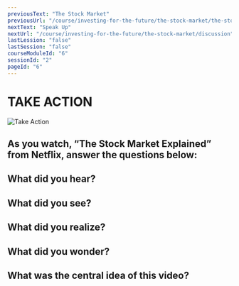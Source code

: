 ```yaml
---
previousText: "The Stock Market"
previousUrl: "/course/investing-for-the-future/the-stock-market/the-stock-market"
nextText: "Speak Up"
nextUrl: "/course/investing-for-the-future/the-stock-market/discussion"
lastLession: "false"
lastSession: "false"
courseModuleId: "6"
sessionId: "2"
pageId: "6"
---
```



# TAKE ACTION
![Take Action](/assets/img/take-action.jpg)

## As you watch, “The Stock Market Explained” from Netflix, answer the questions below: 

## What did you hear? 
<sparkle-feed-post assignment-name="What did you hear?" ></sparkle-feed-post>

## What did you see? 
<sparkle-feed-post assignment-name="What did you see?" ></sparkle-feed-post>

## What did you realize? 
<sparkle-feed-post assignment-name="What did you realize?" ></sparkle-feed-post>

## What did you wonder? 
<sparkle-feed-post assignment-name="What did you wonder?" ></sparkle-feed-post>

## What was the central idea of this video? 
<sparkle-feed-post assignment-name="What was the central idea of this video?" ></sparkle-feed-post>